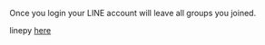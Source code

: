 
Once you login your LINE account will leave all groups you joined.

linepy [here](https://github.com/yinmo-public/linepy)
